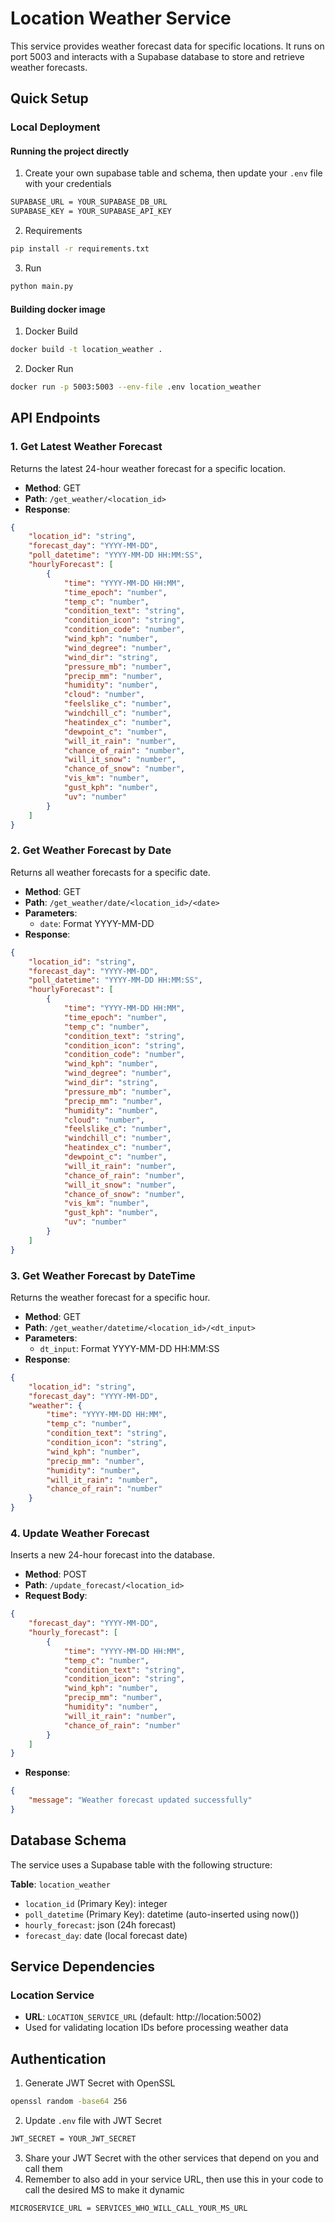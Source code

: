 # Location Weather Service
This service provides weather forecast data for specific locations. It runs on port 5003 and interacts with a Supabase database to store and retrieve weather forecasts.

## Quick Setup 

### Local Deployment
#### Running the project directly
1. Create your own supabase table and schema, then update your `.env` file with your credentials
```bash
SUPABASE_URL = YOUR_SUPABASE_DB_URL
SUPABASE_KEY = YOUR_SUPABASE_API_KEY
```
2. Requirements 
```bash
pip install -r requirements.txt
```
3. Run
```bash
python main.py
```

#### Building docker image
1. Docker Build
```bash
docker build -t location_weather .
```
2. Docker Run
```bash
docker run -p 5003:5003 --env-file .env location_weather
```

## API Endpoints

### 1. Get Latest Weather Forecast
Returns the latest 24-hour weather forecast for a specific location.

- **Method**: GET
- **Path**: `/get_weather/<location_id>`
- **Response**:
```json
{
    "location_id": "string",
    "forecast_day": "YYYY-MM-DD",
    "poll_datetime": "YYYY-MM-DD HH:MM:SS",
    "hourlyForecast": [
        {
            "time": "YYYY-MM-DD HH:MM",
            "time_epoch": "number",
            "temp_c": "number",
            "condition_text": "string",
            "condition_icon": "string",
            "condition_code": "number",
            "wind_kph": "number",
            "wind_degree": "number",
            "wind_dir": "string",
            "pressure_mb": "number",
            "precip_mm": "number",
            "humidity": "number",
            "cloud": "number",
            "feelslike_c": "number",
            "windchill_c": "number",
            "heatindex_c": "number",
            "dewpoint_c": "number",
            "will_it_rain": "number",
            "chance_of_rain": "number",
            "will_it_snow": "number",
            "chance_of_snow": "number",
            "vis_km": "number",
            "gust_kph": "number",
            "uv": "number"
        }
    ]
}
```

### 2. Get Weather Forecast by Date
Returns all weather forecasts for a specific date.

- **Method**: GET
- **Path**: `/get_weather/date/<location_id>/<date>`
- **Parameters**:
  - `date`: Format YYYY-MM-DD
- **Response**:
```json
{
    "location_id": "string",
    "forecast_day": "YYYY-MM-DD",
    "poll_datetime": "YYYY-MM-DD HH:MM:SS",
    "hourlyForecast": [
        {
            "time": "YYYY-MM-DD HH:MM",
            "time_epoch": "number",
            "temp_c": "number",
            "condition_text": "string",
            "condition_icon": "string",
            "condition_code": "number",
            "wind_kph": "number",
            "wind_degree": "number",
            "wind_dir": "string",
            "pressure_mb": "number",
            "precip_mm": "number",
            "humidity": "number",
            "cloud": "number",
            "feelslike_c": "number",
            "windchill_c": "number",
            "heatindex_c": "number",
            "dewpoint_c": "number",
            "will_it_rain": "number",
            "chance_of_rain": "number",
            "will_it_snow": "number",
            "chance_of_snow": "number",
            "vis_km": "number",
            "gust_kph": "number",
            "uv": "number"
        }
    ]
}
```

### 3. Get Weather Forecast by DateTime
Returns the weather forecast for a specific hour.

- **Method**: GET
- **Path**: `/get_weather/datetime/<location_id>/<dt_input>`
- **Parameters**:
  - `dt_input`: Format YYYY-MM-DD HH:MM:SS
- **Response**:
```json
{
    "location_id": "string",
    "forecast_day": "YYYY-MM-DD",
    "weather": {
        "time": "YYYY-MM-DD HH:MM",
        "temp_c": "number",
        "condition_text": "string",
        "condition_icon": "string",
        "wind_kph": "number",
        "precip_mm": "number",
        "humidity": "number",
        "will_it_rain": "number",
        "chance_of_rain": "number"
    }
}
```

### 4. Update Weather Forecast
Inserts a new 24-hour forecast into the database.

- **Method**: POST
- **Path**: `/update_forecast/<location_id>`
- **Request Body**:
```json
{
    "forecast_day": "YYYY-MM-DD",
    "hourly_forecast": [
        {
            "time": "YYYY-MM-DD HH:MM",
            "temp_c": "number",
            "condition_text": "string",
            "condition_icon": "string",
            "wind_kph": "number",
            "precip_mm": "number",
            "humidity": "number",
            "will_it_rain": "number",
            "chance_of_rain": "number"
        }
    ]
}
```
- **Response**:
```json
{
    "message": "Weather forecast updated successfully"
}
```

## Database Schema
The service uses a Supabase table with the following structure:

**Table**: `location_weather`
- `location_id` (Primary Key): integer
- `poll_datetime` (Primary Key): datetime (auto-inserted using now())
- `hourly_forecast`: json (24h forecast)
- `forecast_day`: date (local forecast date)

## Service Dependencies
### Location Service
- **URL**: `LOCATION_SERVICE_URL` (default: http://location:5002)
- Used for validating location IDs before processing weather data

## Authentication
1. Generate JWT Secret with OpenSSL
```bash
openssl random -base64 256
```
2. Update `.env` file with JWT Secret
```bash
JWT_SECRET = YOUR_JWT_SECRET
```
3. Share your JWT Secret with the other services that depend on you and call them
4. Remember to also add in your service URL, then use this in your code to call the desired MS to make it dynamic
```bash
MICROSERVICE_URL = SERVICES_WHO_WILL_CALL_YOUR_MS_URL
```